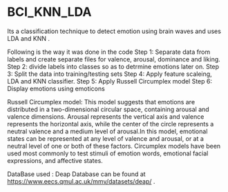 # BCI_KNN_LDA
Its a classification  technique to detect emotion using brain waves and uses LDA and KNN . 

Following is the way it was done in the code
Step 1: Separate data from labels and create separate files for valence, arousal, dominance and liking.
Step 2: divide labels into classes so as to detrmine emotions later on.
Step 3: Split the data into training/testing sets
Step 4: Apply feature scaleing, LDA and KNN classifier.
Step 5: Apply Russell Circumplex model
Step 6: Display emotions using emoticons

Russell Circumplex model:
This model suggests that emotions are distributed in a two-dimensional circular space, containing arousal and valence dimensions. Arousal represents the vertical axis and valence represents the horizontal axis, while the center of the circle represents a neutral valence and a medium level of arousal.In this model, emotional states can be represented at any level of valence and arousal, or at a neutral level of one or both of these factors. Circumplex models have been used most commonly to test stimuli of emotion words, emotional facial expressions, and affective states.

DataBase used : Deap Database can be found at https://www.eecs.qmul.ac.uk/mmv/datasets/deap/ .
